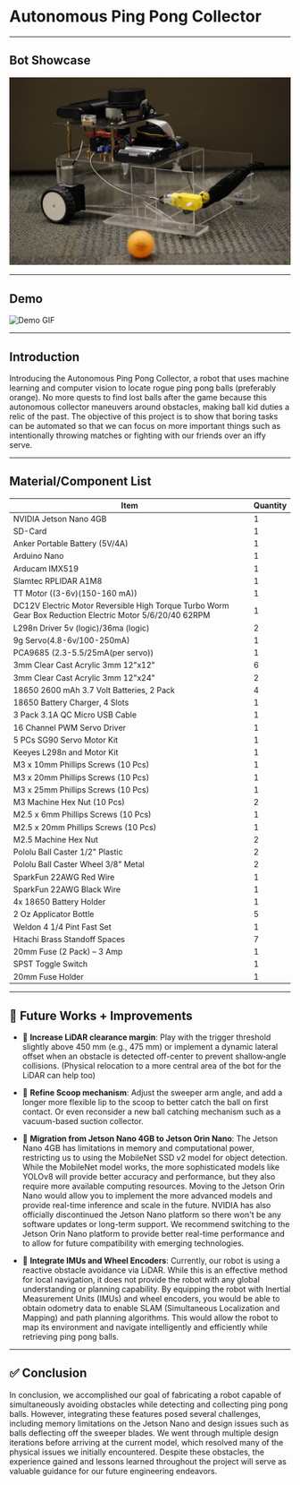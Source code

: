 # Autonomous Ping Pong Collector

---

## Bot Showcase

![Bot Image](bot_images/image_1.jpg)

---

## Demo

![Demo GIF](bot_demo/demo_1_gif)

---

## Introduction
Introducing the Autonomous Ping Pong Collector, a robot that uses machine learning and computer vision to locate rogue ping pong balls (preferably orange). No more quests to find lost balls after the game because this autonomous collector maneuvers around obstacles, making ball kid duties a relic of the past. The objective of this project is to show that boring tasks can be automated so that we can focus on more important things such as intentionally throwing matches or fighting with our friends over an iffy serve.

---

## Material/Component List

| Item | Quantity |
|------|----------|
| NVIDIA Jetson Nano 4GB | 1 |
| SD-Card | 1 |
| Anker Portable Battery (5V/4A) | 1 |
| Arduino Nano | 1 |
| Arducam IMX519 | 1 |
| Slamtec RPLIDAR A1M8 | 1 |
| TT Motor ((3-6v)(150-160 mA)) | 1 |
| DC12V Electric Motor Reversible High Torque Turbo Worm Gear Box Reduction Electric Motor 5/6/20/40 62RPM | 1 |
| L298n Driver 5v (logic)/36ma (logic) | 2 |
| 9g Servo(4.8-6v/100-250mA) | 1 |
| PCA9685 (2.3-5.5/25mA(per servo)) | 1 |
| 3mm Clear Cast Acrylic 3mm 12"x12" | 6 |
| 3mm Clear Cast Acrylic 3mm 12"x24" | 2 |
| 18650 2600 mAh 3.7 Volt Batteries, 2 Pack | 4 |
| 18650 Battery Charger, 4 Slots | 1 |
| 3 Pack 3.1A QC Micro USB Cable | 1 |
| 16 Channel PWM Servo Driver | 1 |
| 5 PCs SG90 Servo Motor Kit | 1 |
| Keeyes L298n and Motor Kit | 1 |
| M3 x 10mm Phillips Screws (10 Pcs) | 1 |
| M3 x 20mm Phillips Screws (10 Pcs) | 1 |
| M3 x 25mm Phillips Screws (10 Pcs) | 1 |
| M3 Machine Hex Nut (10 Pcs) | 2 |
| M2.5 x 6mm Phillips Screws (10 Pcs) | 1 |
| M2.5 x 20mm Phillips Screws (10 Pcs) | 1 |
| M2.5 Machine Hex Nut | 2 |
| Pololu Ball Caster 1/2" Plastic | 2 |
| Pololu Ball Caster Wheel 3/8" Metal | 2 |
| SparkFun 22AWG Red Wire | 1 |
| SparkFun 22AWG Black Wire | 1 |
| 4x 18650 Battery Holder | 1 |
| 2 Oz Applicator Bottle | 5 |
| Weldon 4 1/4 Pint Fast Set | 1 |
| Hitachi Brass Standoff Spaces | 7 |
| 20mm Fuse (2 Pack) – 3 Amp | 1 |
| SPST Toggle Switch | 1 |
| 20mm Fuse Holder | 1 |

---

## 🚀 Future Works + Improvements

- 🔧 **Increase LiDAR clearance margin**: Play with the trigger threshold slightly above 450 mm (e.g., 475 mm) or implement a dynamic lateral offset when an obstacle is detected off-center to prevent shallow‐angle collisions. (Physical relocation to a more central area of the bot for the LiDAR can help too)

- 🧹 **Refine Scoop mechanism**: Adjust the sweeper arm angle, and add a longer more flexible lip to the scoop to better catch the ball on first contact. Or even reconsider a new ball catching mechanism such as a vacuum-based suction collector.

- 🧠 **Migration from Jetson Nano 4GB to Jetson Orin Nano**: The Jetson Nano 4GB has limitations in memory and computational power, restricting us to using the MobileNet SSD v2 model for object detection. While the MobileNet model works, the more sophisticated models like YOLOv8 will provide better accuracy and performance, but they also require more available computing resources. Moving to the Jetson Orin Nano would allow you to implement the more advanced models and provide real-time inference and scale in the future. NVIDIA has also officially discontinued the Jetson Nano platform so there won't be any software updates or long-term support. We recommend switching to the Jetson Orin Nano platform to provide better real-time performance and to allow for future compatibility with emerging technologies.

- 🧭 **Integrate IMUs and Wheel Encoders**: Currently, our robot is using a reactive obstacle avoidance via LiDAR. While this is an effective method for local navigation, it does not provide the robot with any global understanding or planning capability. By equipping the robot with Inertial Measurement Units (IMUs) and wheel encoders, you would be able to obtain odometry data to enable SLAM (Simultaneous Localization and Mapping) and path planning algorithms. This would allow the robot to map its environment and navigate intelligently and efficiently while retrieving ping pong balls.

---

## ✅ Conclusion

In conclusion, we accomplished our goal of fabricating a robot capable of simultaneously avoiding obstacles while detecting and collecting ping pong balls. However, integrating these features posed several challenges, including memory limitations on the Jetson Nano and design issues such as balls deflecting off the sweeper blades. We went through multiple design iterations before arriving at the current model, which resolved many of the physical issues we initially encountered. Despite these obstacles, the experience gained and lessons learned throughout the project will serve as valuable guidance for our future engineering endeavors.

